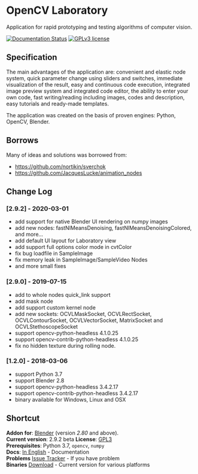 # OpenCV Laboratory

Application for rapid prototyping and testing algorithms of computer vision.


[![Documentation Status](https://readthedocs.org/projects/opencv-laboratory/badge/?version=latest)](http://opencv-laboratory.readthedocs.io/en/latest/?badge=latest) [![GPLv3 license](https://img.shields.io/badge/License-GPLv3-blue.svg)](http://perso.crans.org/besson/LICENSE.html)


## Specification
The main advantages of the application are: 
convenient and elastic node system, 
quick parameter change using sliders and switches, 
immediate visualization of the result, easy and continuous code execution, 
integrated image preview system and integrated code editor, 
the ability to enter your own code, fast writing/reading including images, codes and description, 
easy tutorials and ready-made templates. 

The application was created on the basis of proven engines: Python, OpenCV, Blender.

## Borrows
Many of ideas and solutions was borrowed from:
- https://github.com/nortikin/sverchok
- https://github.com/JacquesLucke/animation_nodes

## Change Log

### [2.9.2] - 2020-03-01

- add support for native Blender UI rendering on numpy images
- add new nodes: fastNlMeansDenoising, fastNlMeansDenoisingColored, and more...
- add default UI layout for Laboratory view
- add support full options color mode in cvtColor
- fix bug loadfile in SampleImage
- fix memory leak in SampleImage/SampleVideo Nodes
- and more small fixes

### [2.9.0] - 2019-07-15

- add to whole nodes quick_link support
- add mask node
- add support custom kernel node
- add new sockets: OCVLMaskSocket, OCVLRectSocket, OCVLContourSocket, OCVLVectorSocket, MatrixSocket and OCVLStethoscopeSocket
- support opencv-python-headless 4.1.0.25
- support opencv-contrib-python-headless 4.1.0.25
- fix no hidden texture during rolling node.

### [1.2.0] - 2018-03-06

- support Python 3.7
- support Blender 2.8
- support opencv-python-headless 3.4.2.17
- support opencv-contrib-python-headless 3.4.2.17
- binary available for Windows, Linux and OSX


## Shortcut

**Addon for**: [Blender](http://blender.org)  (version *2.80* and above).  
**Current version**: 2.9.2 beta
**License**: [GPL3](http://www.gnu.org/licenses/quick-guide-gplv3.html)   
**Prerequisites**: Python 3.7, `opencv`, `numpy`  
**Docs**: [In English](http://opencv-laboratory.readthedocs.io/) - Documentation   
**Problems** [Issue Tracker](https://github.com/feler404/ocvl-addon/issues) - If you have problem   
**Binaries** [Download](https://www.ocvl.teredo.tech/#download-tab) - Current version for various platforms